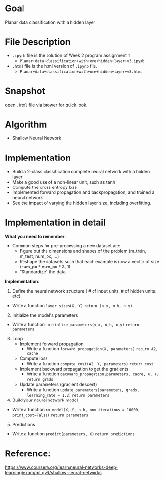 # Goal
Planar data classification with a hidden layer
# File Description
- `.ipynb` file is the solution of Week 2 program assignment 1
  - `Planar+data+classification+with+one+hidden+layer+v3.ipynb`
- `.html` file is the html version of `.ipynb` file.
  - `Planar+data+classification+with+one+hidden+layer+v3.html`

# Snapshot
open `.html` file via brower for quick look.
# Algorithm
- Shallow Neural Network

# Implementation
- Build a 2-class classification complete neural network with a hidden layer
- Make a good use of a non-linear unit, such as tanh
- Compute the cross entropy loss
- Implemented forward propagation and backpropagation, and trained a neural network
- See the impact of varying the hidden layer size, including overfitting.

# Implementation in detail

**What you need to remember**:
  - Common steps for pre-processing a new dataset are:
      - Figure out the dimensions and shapes of the problem (m_train, m_test, num_px, ...)
      - Reshape the datasets such that each example is now a vector of size (num_px * num_px * 3, 1)
      - "Standardize" the data

**Implementation**:
1. Define the neural network structure ( # of input units,  # of hidden units, etc). 
  - Write a function `layer_sizes(X, Y)` `return (n_x, n_h, n_y)` 
2. Initialize the model's parameters
  - Write a function `initialize_parameters(n_x, n_h, n_y)` `return parameters`
3. Loop:
    - Implement forward propagation
      - Write a function `forward_propagation(X, parameters)` `return A2, cache`
    - Compute loss
      - Write a function `compute_cost(A2, Y, parameters)` `return cost`
    - Implement backward propagation to get the gradients
      - Write a function `backward_propagation(parameters, cache, X, Y)` `return grads`
    - Update parameters (gradient descent)
      - Write a function `update_parameters(parameters, grads, learning_rate = 1.2)` `return parameters`
4. Build your neural network model 
  - Write a function `nn_model(X, Y, n_h, num_iterations = 10000, print_cost=False)` `return parameters`
5. Predictions
  - Write a function `predict(parameters, X)` `return predictions`

# Reference:
https://www.coursera.org/learn/neural-networks-deep-learning/exam/mLgvR/shallow-neural-networks
